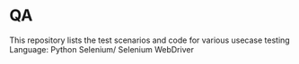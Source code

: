 # QA

This repository lists the test scenarios and code for various usecase testing</br>
Language:
Python
Selenium/ Selenium WebDriver


